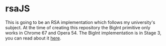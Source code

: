 # rsaJS
This is going to be an RSA implementation which follows my university's subject. At the time of creating this repository the BigInt primitive only works in Chrome 67 and Opera 54. The BigInt implementation is in Stage 3, you can read about it [here](https://tc39.github.io/proposal-bigint/).
